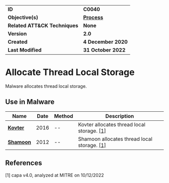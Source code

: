 <table>
<tr>
<td><b>ID</b></td>
<td><b>C0040</b></td>
</tr>
<tr>
<td><b>Objective(s)</b></td>
<td><b><a href="../process">Process</a></b></td>
</tr>
<tr>
<td><b>Related ATT&CK Techniques</b></td>
<td><b>None</b></td>
</tr>
<tr>
<td><b>Version</b></td>
<td><b>2.0</b></td>
</tr>
<tr>
<td><b>Created</b></td>
<td><b>4 December 2020</b></td>
</tr>
<tr>
<td><b>Last Modified</b></td>
<td><b>31 October 2022</b></td>
</tr>
</table>


# Allocate Thread Local Storage

Malware allocates thread local storage. 


## Use in Malware

|Name|Date|Method|Description|
|---|---|---|---|
|[**Kovter**](../xample-malware/kovter.md)|2016|--|Kovter allocates thread local storage. [[1]](#1)|
|[**Shamoon**](../xample-malware/shamoon.md)|2012|--|Shamoon allocates thread local storage. [[1]](#1)|

## References

<a name="1">[1]</a> capa v4.0, analyzed at MITRE on 10/12/2022

